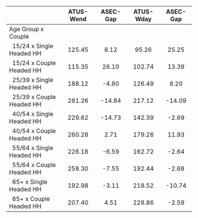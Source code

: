 
|                      |    ATUS-Wend |     ASEC-Gap |    ATUS-Wday |     ASEC-Gap |
| -------------------- | :----------: | :----------: | :----------: | :----------: |
| Age Group x Couple   |              |              |              |              |
| &nbsp;&nbsp;15/24 x Single Headed HH |       125.45 |         8.12 |        95.26 |        25.25 |
| &nbsp;&nbsp;15/24 x Couple Headed HH |       115.35 |        26.10 |       102.74 |        13.39 |
| &nbsp;&nbsp;25/39 x Single Headed HH |       188.12 |        -4.80 |       126.49 |         8.20 |
| &nbsp;&nbsp;25/39 x Couple Headed HH |       281.26 |       -14.84 |       217.12 |       -14.09 |
| &nbsp;&nbsp;40/54 x Single Headed HH |       229.62 |       -14.73 |       142.39 |        -2.69 |
| &nbsp;&nbsp;40/54 x Couple Headed HH |       260.28 |         2.71 |       179.26 |        11.93 |
| &nbsp;&nbsp;55/64 x Single Headed HH |       226.18 |        -6.59 |       162.72 |        -2.64 |
| &nbsp;&nbsp;55/64 x Couple Headed HH |       258.30 |        -7.55 |       192.44 |        -2.68 |
| &nbsp;&nbsp;65+ x Single Headed HH |       192.98 |        -3.11 |       218.52 |       -10.74 |
| &nbsp;&nbsp;65+ x Couple Headed HH |       207.40 |         4.51 |       228.86 |        -2.59 |

